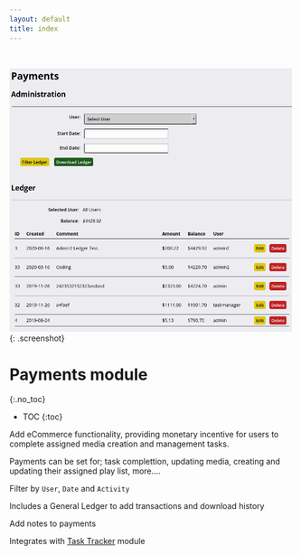```yaml
---
layout: default
title: index
---
```


<br/>

![ Payments](img/payments.png ){: .screenshot}

# Payments module
{:.no_toc}

* TOC
{:toc}

Add eCommerce functionality, providing monetary incentive for users to complete assigned media creation and management tasks.

Payments can be set for; task complettion, updating media, creating and updating their assigned play list, more....

Filter by `User`, `Date` and `Activity`

Includes a General Ledger to add transactions and download history

Add notes to payments

Integrates with [Task Tracker](https://github.com/openbroadcaster/task-tracker/) module



